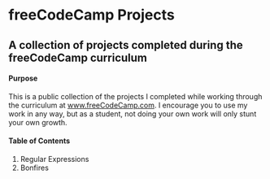 freeCodeCamp Projects
=====================

A collection of projects completed during the freeCodeCamp curriculum
---------------------------------------------------------------------

#### Purpose

This is a public collection of the projects I completed while working through the curriculum at www.freeCodeCamp.com. I encourage you to use my work in any way, but as a student, not doing your own work will only stunt your own growth.

#### Table of Contents

1. Regular Expressions
2. Bonfires
